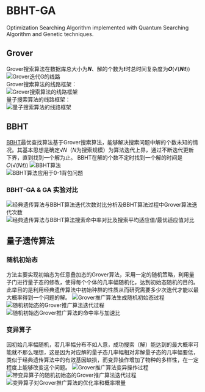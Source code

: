 # BBHT-GA
Optimization Searching Algorithm implemented with Quantum Searching Algorithm and Genetic techniques.

## Grover
Grover搜索算法在数据库总大小为𝑵、解的个数为𝒕时总时间复杂度为𝑶(√(𝑵∕𝒕))
![Grover迭代G的线路](https://github.com/ZorrowHu/BBHT-GA/blob/master/BBHT/photo/%E5%9B%BE%E7%89%871.png)  
Grover搜索算法的线路框架：  
![Grover搜索算法的线路框架](https://github.com/ZorrowHu/BBHT-GA/blob/master/BBHT/photo/%E5%9B%BE%E7%89%872.png)  
量子搜索算法的线路框架：  
![量子搜索算法的线路框架](https://github.com/ZorrowHu/BBHT-GA/blob/master/BBHT/photo/%E5%9B%BE%E7%89%873.png)

## BBHT
[BBHT](https://arxiv.org/pdf/quant-ph/9605034.pdf)最优查找算法基于Grover搜索算法，能够解决搜索问题中解的个数未知的情况。其基本思想是确定√𝑁（𝑁为搜索规模）为算法迭代上界，通过不断迭代更新下界，直到找到一个解为止。
BBHT在解的个数不定时找到一个解的时间是𝑂(√(𝑁∕𝑡))
![BBHT算法](https://github.com/ZorrowHu/BBHT-GA/blob/master/BBHT/photo/%E5%9B%BE%E7%89%874.png)  
![BBHT算法应用于0-1背包问题](https://github.com/ZorrowHu/BBHT-GA/blob/master/BBHT/photo/%E5%9B%BE%E7%89%875.png)  

### BBHT-GA & GA 实验对比
![经典遗传算法与BBHT算法迭代次数对比分析及BBHT算法过程中Grover算法迭代次数](https://github.com/ZorrowHu/BBHT-GA/blob/master/BBHT/photo/%E5%9B%BE%E7%89%876.png)
![经典遗传算法与BBHT算法搜索命中率对比及搜索平均适应值/最优适应值对比](https://github.com/ZorrowHu/BBHT-GA/blob/master/BBHT/photo/%E5%9B%BE%E7%89%877.png)

## 量子遗传算法
### 随机初始态
方法主要实现初始态为任意叠加态的Grover算法，采用一定的随机策略，利用量子门进行量子态的修改，使得每个个体的几率幅随机化，达到初始态随机的目的。此举目的是利用经典遗传算法中初始种群的性质从而研究需要多少次迭代才能以最大概率得到一个问题的解。
![Grover推广算法生成随机初始态过程](https://github.com/ZorrowHu/BBHT-GA/blob/master/BBHT/photo/%E5%9B%BE%E7%89%878.png)  
![随机初始态的Grover推广算法迭代过程](https://github.com/ZorrowHu/BBHT-GA/blob/master/BBHT/photo/%E5%9B%BE%E7%89%879.png)  
![随机初始态Grover推广算法的命中率与加速比](https://github.com/ZorrowHu/BBHT-GA/blob/master/BBHT/photo/%E5%9B%BE%E7%89%8710.png)  

### 变异算子
因初始几率幅随机，若几率幅分布不如人意，成功搜索（解）能达到的最大概率可能就不那么理想，这是因为对应解的量子态几率幅相对非解量子态的几率幅要低，类似于经典遗传算法中的有效基因缺损，而变异操作增加了物种的多样性，在一定程度上能够改变这个问题。
![Grover推广算法变异操作过程](https://github.com/ZorrowHu/BBHT-GA/blob/master/BBHT/photo/%E5%9B%BE%E7%89%8711.png)  
![带变异算子的随机初始态的Grover推广算法迭代过程](https://github.com/ZorrowHu/BBHT-GA/blob/master/BBHT/photo/%E5%9B%BE%E7%89%8712.png)  
![变异算子对Grover推广算法的优化率和概率增量](https://github.com/ZorrowHu/BBHT-GA/blob/master/BBHT/photo/%E5%9B%BE%E7%89%8713.png)  
